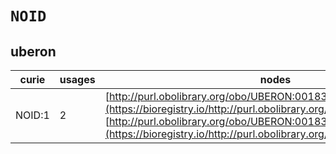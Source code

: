 # `NOID`

## uberon

| curie   |   usages | nodes                                                                                                                                                                                                                                        |
|---------|----------|----------------------------------------------------------------------------------------------------------------------------------------------------------------------------------------------------------------------------------------------|
| NOID:1  |        2 | [http://purl.obolibrary.org/obo/UBERON:0018367](https://bioregistry.io/http://purl.obolibrary.org/obo/UBERON:0018367), [http://purl.obolibrary.org/obo/UBERON:0018368](https://bioregistry.io/http://purl.obolibrary.org/obo/UBERON:0018368) |
